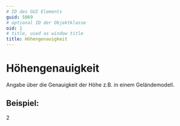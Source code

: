 ```yaml
---
# ID des GUI Elements
guid: 5069
# optional ID der Objektklasse
oid: 1
# title, used as window title
title: Höhengenauigkeit
---
```


# Höhengenauigkeit

Angabe über die Genauigkeit der Höhe z.B. in einem Geländemodell.

## Beispiel:

2

